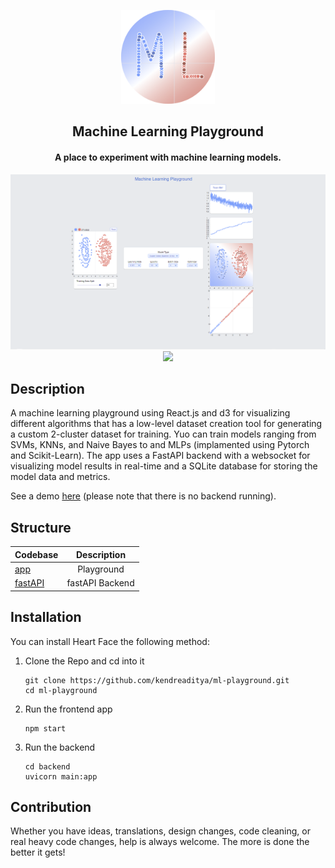 <p align="center"><img src="assets/logo.png" width=150></p> 
<h2 align="center">Machine Learning Playground</h2>
<h4 align="center">A place to experiment with machine learning models.</h4>

<p align="center">
	<img src="assets/screenshot.png">
	<img src="assets/screenRecording.gif">
</p>

## Description

A machine learning playground using React.js and d3 for visualizing different algorithms that has a low-level dataset creation tool for generating a custom 2-cluster dataset for training. Yuo can train models ranging from SVMs, KNNs, and Naive Bayes to and MLPs (implamented using Pytorch and Scikit-Learn). The app uses a FastAPI backend with a websocket for visualizing model results in real-time and a SQLite database for storing the model data and metrics.

See a demo [here](https://kendreaditya.github.io/ml-playground/) (please note that there is no backend running).

## Structure

| Codebase        |   Description   |
| :-------------- | :-------------: |
| [app]()            |   Playground   |
| [fastAPI](backend) | fastAPI Backend |

## Installation

You can install Heart Face the following method:

1. Clone the Repo and cd into it
   ```
   git clone https://github.com/kendreaditya/ml-playground.git
   cd ml-playground
   ```
2. Run the frontend app
   ```
   npm start
   ```
3. Run the backend
   ```
   cd backend
   uvicorn main:app
   ```

## Contribution

Whether you have ideas, translations, design changes, code cleaning, or real heavy code changes, help is always welcome.
The more is done the better it gets!
